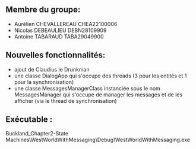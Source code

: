 ## Membre du groupe:
- Aurélien CHEVALLEREAU CHEA22100006
- Nicolas DEBEAULIEU DEBN28109909
- Antoine TABARAUD TABA29049900 

## Nouvelles fonctionnalités:
- ajout de Claudius le Drunkman
- une classe DialogApp qui s'occupe des threads (3 pour les entités et 1 pour la synchronisation)
- une classe MessagesManagerClass instanciée sous le nom MessagesManager qui s'occupe de manager les messages et de les afficher (via le thread de synchronisation)


## Exécutable :
Buckland_Chapter2-State Machines\WestWorldWithMessaging\Debug\WestWorldWithMessaging.exe